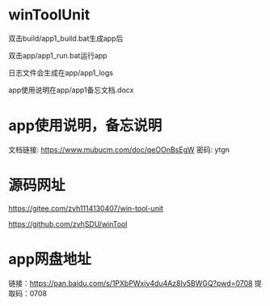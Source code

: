 # winToolUnit

双击build/app1_build.bat生成app后

双击app/app1_run.bat运行app

日志文件会生成在app/app1_logs

app使用说明在app/app1备忘文档.docx

# app使用说明，备忘说明
文档链接: https://www.mubucm.com/doc/qeOOnBsEgW 密码: ytgn

# 源码网址
https://gitee.com/zyh1114130407/win-tool-unit

https://github.com/zyhSDU/winTool

# app网盘地址
链接：https://pan.baidu.com/s/1PXbPWxiy4du4Az8Iv5BWGQ?pwd=0708 
提取码：0708 
